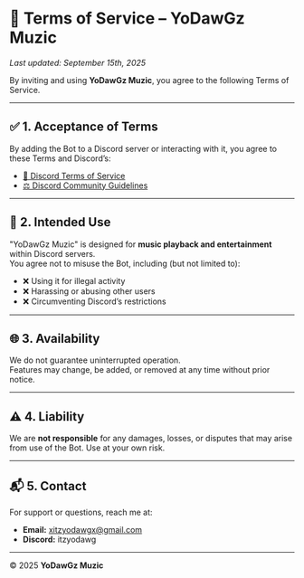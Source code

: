 # 📜 Terms of Service – YoDawGz Muzic

*Last updated: September 15th, 2025*

By inviting and using **YoDawGz Muzic**, you agree to the following Terms of Service.

---

## ✅ 1. Acceptance of Terms
By adding the Bot to a Discord server or interacting with it, you agree to these Terms and Discord’s:

- [📖 Discord Terms of Service](https://discord.com/terms)  
- [⚖️ Discord Community Guidelines](https://discord.com/guidelines)  

---

## 🎵 2. Intended Use
"YoDawGz Muzic" is designed for **music playback and entertainment** within Discord servers.  
You agree not to misuse the Bot, including (but not limited to):

- ❌ Using it for illegal activity  
- ❌ Harassing or abusing other users  
- ❌ Circumventing Discord’s restrictions  

---

## 🌐 3. Availability
We do not guarantee uninterrupted operation.  
Features may change, be added, or removed at any time without prior notice.

---

## ⚠️ 4. Liability
We are **not responsible** for any damages, losses, or disputes that may arise from use of the Bot. Use at your own risk.

---

## 📬 5. Contact
For support or questions, reach me at:  

- **Email:** xitzyodawgx@gmail.com  
- **Discord:** itzyodawg  

---

© 2025 **YoDawGz Muzic**

